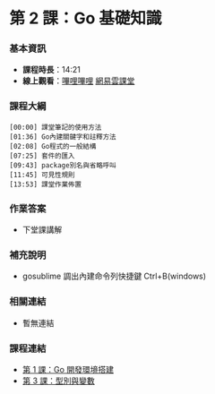 第 2 課：Go 基礎知識
==========================

### 基本資訊

- **課程時長**：14:21
- **線上觀看**：[嗶哩嗶哩](https://www.bilibili.com/video/BV13L4y1z7ht/) [網易雲課堂](http://study.163.com/course/courseLearn.htm?courseId=306002#/learn/video?lessonId=421013&courseId=306002)

### 課程大綱

	[00:00] 課堂筆記的使用方法
	[01:36] Go內建關鍵字和註釋方法
	[02:08] Go程式的一般結構
	[07:25] 套件的匯入
	[09:43] package別名與省略呼叫
	[11:45] 可見性規則
	[13:53] 課堂作業佈置
	
### 作業答案

- 下堂課講解

### 補充說明

- gosublime 調出內建命令列快捷鍵 Ctrl+B(windows)

### 相關連結

- 暫無連結

### 課程連結

- [第 1 課：Go 開發環境搭建](lecture1.md)
- [第 3 課：型別與變數](lecture3.md)
